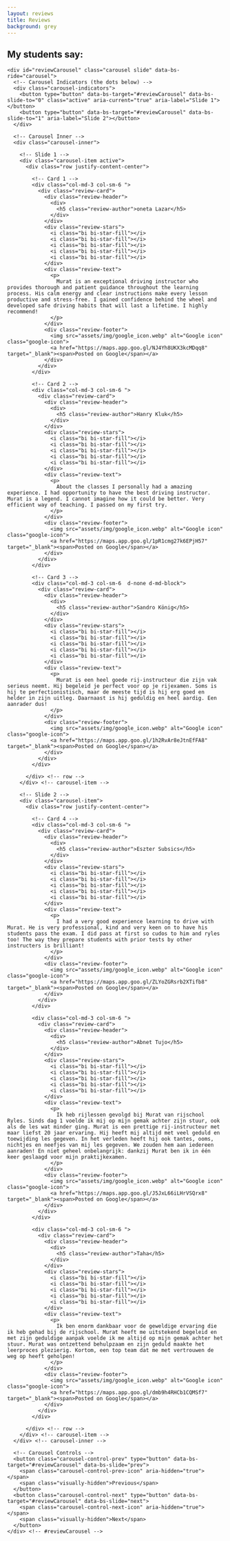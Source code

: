 ```yaml
---
layout: reviews
title: Reviews
background: grey
---
```


<section class="reviews-section py-5">
  <div class="container">
    <h2 class="text-center mb-4">My students say:</h2>
    
    <div id="reviewCarousel" class="carousel slide" data-bs-ride="carousel">
      <!-- Carousel Indicators (the dots below) -->
      <div class="carousel-indicators">
        <button type="button" data-bs-target="#reviewCarousel" data-bs-slide-to="0" class="active" aria-current="true" aria-label="Slide 1"></button>
        <button type="button" data-bs-target="#reviewCarousel" data-bs-slide-to="1" aria-label="Slide 2"></button>
      </div>
      
      <!-- Carousel Inner -->
      <div class="carousel-inner">
        
        <!-- Slide 1 -->
        <div class="carousel-item active">
          <div class="row justify-content-center">
            
            <!-- Card 1 -->
            <div class="col-md-3 col-sm-6 ">
              <div class="review-card">
                <div class="review-header">
                  <div>
                    <h5 class="review-author">oneta Lazar</h5>
                  </div>
                </div>
                <div class="review-stars">
                  <i class="bi bi-star-fill"></i>
                  <i class="bi bi-star-fill"></i>
                  <i class="bi bi-star-fill"></i>
                  <i class="bi bi-star-fill"></i>
                  <i class="bi bi-star-fill"></i>
                </div>
                <div class="review-text">
                  <p>
                    Murat is an exceptional driving instructor who provides thorough and patient guidance throughout the learning process. His calm energy and clear instructions make every lesson productive and stress-free. I gained confidence behind the wheel and developed safe driving habits that will last a lifetime. I highly recommend!
                  </p>
                </div>
                <div class="review-footer">
                  <img src="assets/img/google_icon.webp" alt="Google icon" class="google-icon">
                  <a href="https://maps.app.goo.gl/NJ4Yh8UKX3kcMDqq8" target="_blank"><span>Posted on Google</span></a>
                </div>
              </div>
            </div>

            <!-- Card 2 -->
            <div class="col-md-3 col-sm-6 ">
              <div class="review-card">
                <div class="review-header">
                  <div>
                    <h5 class="review-author">Hanry Kluk</h5>
                  </div>
                </div>
                <div class="review-stars">
                  <i class="bi bi-star-fill"></i>
                  <i class="bi bi-star-fill"></i>
                  <i class="bi bi-star-fill"></i>
                  <i class="bi bi-star-fill"></i>
                  <i class="bi bi-star-fill"></i>
                </div>
                <div class="review-text">
                  <p>
                    About the classes I personally had a amazing experience. I had opportunity to have the best driving instructor. Murat is a legend. I cannot imagine how it could be better. Very efficient way of teaching. I passed on my first try.
                  </p>
                </div>
                <div class="review-footer">
                  <img src="assets/img/google_icon.webp" alt="Google icon" class="google-icon">
                  <a href="https://maps.app.goo.gl/1pR1cmg27k6EPjH57" target="_blank"><span>Posted on Google</span></a>
                </div>
              </div>
            </div>

            <!-- Card 3 -->
            <div class="col-md-3 col-sm-6  d-none d-md-block">
              <div class="review-card">
                <div class="review-header">
                  <div>
                    <h5 class="review-author">Sandro König</h5>
                  </div>
                </div>
                <div class="review-stars">
                  <i class="bi bi-star-fill"></i>
                  <i class="bi bi-star-fill"></i>
                  <i class="bi bi-star-fill"></i>
                  <i class="bi bi-star-fill"></i>
                  <i class="bi bi-star-fill"></i>
                </div>
                <div class="review-text">
                  <p>
                    Murat is een heel goede rij-instructeur die zijn vak serieus neemt. Hij begeleid je perfect voor op je rijexamen. Soms is hij te perfectionistisch, maar de meeste tijd is hij erg goed en helder in zijn uitleg. Daarnaast is hij geduldig en heel aardig. Een aanrader dus!
                  </p>
                </div>
                <div class="review-footer">
                  <img src="assets/img/google_icon.webp" alt="Google icon" class="google-icon">
                  <a href="https://maps.app.goo.gl/1h2RvAr8eJtnEfFA8" target="_blank"><span>Posted on Google</span></a>
                </div>
              </div>
            </div>
            
          </div> <!-- row -->
        </div> <!-- carousel-item -->
        
        <!-- Slide 2 -->
        <div class="carousel-item">
          <div class="row justify-content-center">
            
            <!-- Card 4 -->
            <div class="col-md-3 col-sm-6 ">
              <div class="review-card">
                <div class="review-header">
                  <div>
                    <h5 class="review-author">Eszter Subsics</h5>
                  </div>
                </div>
                <div class="review-stars">
                  <i class="bi bi-star-fill"></i>
                  <i class="bi bi-star-fill"></i>
                  <i class="bi bi-star-fill"></i>
                  <i class="bi bi-star-fill"></i>
                  <i class="bi bi-star-fill"></i>
                </div>
                <div class="review-text">
                  <p>
                    I had a very good experience learning to drive with Murat. He is very professional, kind and very keen on to have his students pass the exam. I did pass at first so cudos to him and ryles too! The way they prepare students with prior tests by other instructers is brilliant!
                  </p>
                </div>
                <div class="review-footer">
                  <img src="assets/img/google_icon.webp" alt="Google icon" class="google-icon">
                  <a href="https://maps.app.goo.gl/ZLYoZGRsrb2XTifb8" target="_blank"><span>Posted on Google</span></a>
                </div>
              </div>
            </div>

            <div class="col-md-3 col-sm-6 ">
              <div class="review-card">
                <div class="review-header">
                  <div>
                    <h5 class="review-author">Abnet Tujo</h5>
                  </div>
                </div>
                <div class="review-stars">
                  <i class="bi bi-star-fill"></i>
                  <i class="bi bi-star-fill"></i>
                  <i class="bi bi-star-fill"></i>
                  <i class="bi bi-star-fill"></i>
                  <i class="bi bi-star-fill"></i>
                </div>
                <div class="review-text">
                  <p>
                    Ik heb rijlessen gevolgd bij Murat van rijschool Ryles. Sinds dag 1 voelde ik mij op mijn gemak achter zijn stuur, ook als de les wat minder ging. Murat is een prettige rij-instructeur met maar liefst 20 jaar ervaring. Hij heeft mij altijd met veel geduld en toewijding les gegeven. In het verleden heeft hij ook tantes, ooms, nichtjes en neefjes van mij les gegeven. We zouden hem aan iedereen aanraden! En niet geheel onbelangrijk: dankzij Murat ben ik in één keer geslaagd voor mijn praktijkexamen.
                  </p>
                </div>
                <div class="review-footer">
                  <img src="assets/img/google_icon.webp" alt="Google icon" class="google-icon">
                  <a href="https://maps.app.goo.gl/J5JxL66iLHrVSQrx8" target="_blank"><span>Posted on Google</span></a>
                </div>
              </div>
            </div>
            
            <div class="col-md-3 col-sm-6 ">
              <div class="review-card">
                <div class="review-header">
                  <div>
                    <h5 class="review-author">Taha</h5>
                  </div>
                </div>
                <div class="review-stars">
                  <i class="bi bi-star-fill"></i>
                  <i class="bi bi-star-fill"></i>
                  <i class="bi bi-star-fill"></i>
                  <i class="bi bi-star-fill"></i>
                  <i class="bi bi-star-fill"></i>
                </div>
                <div class="review-text">
                  <p>
                    Ik ben enorm dankbaar voor de geweldige ervaring die ik heb gehad bij de rijschool. Murat heeft me uitstekend begeleid en met zijn geduldige aanpak voelde ik me altijd op mijn gemak achter het stuur. Murat was ontzettend behulpzaam en zijn geduld maakte het leerproces plezierig. Kortom, een top team dat me met vertrouwen de weg op heeft geholpen!
                  </p>
                </div>
                <div class="review-footer">
                  <img src="assets/img/google_icon.webp" alt="Google icon" class="google-icon">
                  <a href="https://maps.app.goo.gl/dmb9h4RHCb1CQMSf7" target="_blank"><span>Posted on Google</span></a>
                </div>
              </div>
            </div>

          </div> <!-- row -->
        </div> <!-- carousel-item -->
      </div> <!-- carousel-inner -->
      
      <!-- Carousel Controls -->
      <button class="carousel-control-prev" type="button" data-bs-target="#reviewCarousel" data-bs-slide="prev">
        <span class="carousel-control-prev-icon" aria-hidden="true"></span>
        <span class="visually-hidden">Previous</span>
      </button>
      <button class="carousel-control-next" type="button" data-bs-target="#reviewCarousel" data-bs-slide="next">
        <span class="carousel-control-next-icon" aria-hidden="true"></span>
        <span class="visually-hidden">Next</span>
      </button>
    </div> <!-- #reviewCarousel -->
  </div> <!-- container -->
</section>
